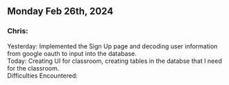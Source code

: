 ## Monday Feb 26th, 2024

### Chris:

Yesterday: Implemented the Sign Up page and decoding user information from google oauth to input into the database.\
Today: Creating UI for classroom, creating tables in the databse that I need for the classroom.\
Difficulties Encountered: 
